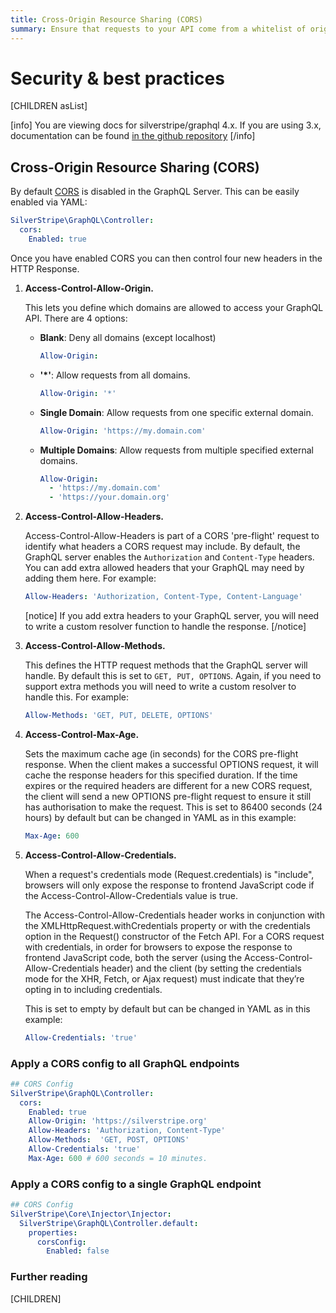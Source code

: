 ```yaml
---
title: Cross-Origin Resource Sharing (CORS)
summary: Ensure that requests to your API come from a whitelist of origins
---
```


# Security & best practices

[CHILDREN asList]

[info]
You are viewing docs for silverstripe/graphql 4.x.
If you are using 3.x, documentation can be found
[in the github repository](https://github.com/silverstripe/silverstripe-graphql/tree/3)
[/info]

## Cross-Origin Resource Sharing (CORS)

By default [CORS](https://developer.mozilla.org/en-US/docs/Web/HTTP/Access_control_CORS) is disabled in the GraphQL Server. This can be easily enabled via YAML:

```yaml
SilverStripe\GraphQL\Controller:
  cors:
    Enabled: true
```

Once you have enabled CORS you can then control four new headers in the HTTP Response.

1. **Access-Control-Allow-Origin.**

   This lets you define which domains are allowed to access your GraphQL API. There are
   4 options:

   * **Blank**: Deny all domains (except localhost)

     ```yaml
     Allow-Origin:
     ```

   * **'\*'**: Allow requests from all domains.

     ```yaml
     Allow-Origin: '*'
     ```

   * **Single Domain**: Allow requests from one specific external domain.

     ```yaml
     Allow-Origin: 'https://my.domain.com'
     ```

   * **Multiple Domains**: Allow requests from multiple specified external domains.

     ```yaml
     Allow-Origin:
       - 'https://my.domain.com'
       - 'https://your.domain.org'
     ```

2. **Access-Control-Allow-Headers.**

   Access-Control-Allow-Headers is part of a CORS 'pre-flight' request to identify
   what headers a CORS request may include. By default, the GraphQL server enables the
   `Authorization` and `Content-Type` headers. You can add extra allowed headers that
   your GraphQL may need by adding them here. For example:

   ```yaml
   Allow-Headers: 'Authorization, Content-Type, Content-Language'
   ```

   [notice]
   If you add extra headers to your GraphQL server, you will need to write a
   custom resolver function to handle the response.
   [/notice]

3. **Access-Control-Allow-Methods.**

   This defines the HTTP request methods that the GraphQL server will handle. By
   default this is set to `GET, PUT, OPTIONS`. Again, if you need to support extra
   methods you will need to write a custom resolver to handle this. For example:

   ```yaml
   Allow-Methods: 'GET, PUT, DELETE, OPTIONS'
   ```

4. **Access-Control-Max-Age.**

   Sets the maximum cache age (in seconds) for the CORS pre-flight response. When
   the client makes a successful OPTIONS request, it will cache the response
   headers for this specified duration. If the time expires or the required
   headers are different for a new CORS request, the client will send a new OPTIONS
   pre-flight request to ensure it still has authorisation to make the request.
   This is set to 86400 seconds (24 hours) by default but can be changed in YAML as
   in this example:

   ```yaml
   Max-Age: 600
   ```

5. **Access-Control-Allow-Credentials.**

   When a request's credentials mode (Request.credentials) is "include", browsers
   will only expose the response to frontend JavaScript code if the
   Access-Control-Allow-Credentials value is true.

   The Access-Control-Allow-Credentials header works in conjunction with the
   XMLHttpRequest.withCredentials property or with the credentials option in the
   Request() constructor of the Fetch API. For a CORS request with credentials,
   in order for browsers to expose the response to frontend JavaScript code, both
   the server (using the Access-Control-Allow-Credentials header) and the client
   (by setting the credentials mode for the XHR, Fetch, or Ajax request) must
   indicate that they’re opting in to including credentials.

   This is set to empty by default but can be changed in YAML as in this example:

   ```yaml
   Allow-Credentials: 'true'
   ```

### Apply a CORS config to all GraphQL endpoints

```yaml
## CORS Config
SilverStripe\GraphQL\Controller:
  cors:
    Enabled: true
    Allow-Origin: 'https://silverstripe.org'
    Allow-Headers: 'Authorization, Content-Type'
    Allow-Methods:  'GET, POST, OPTIONS'
    Allow-Credentials: 'true'
    Max-Age: 600 # 600 seconds = 10 minutes.
```

### Apply a CORS config to a single GraphQL endpoint

```yaml
## CORS Config
SilverStripe\Core\Injector\Injector:
  SilverStripe\GraphQL\Controller.default:
    properties:
      corsConfig:
        Enabled: false
```

### Further reading

[CHILDREN]
